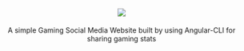 <h1 align="center"><a href="https://utsanjan.github.io/Communify/home"><img src="https://bit.ly/3jEuTJN"></a></h1>
<p align="center">A simple Gaming Social Media Website built by using Angular-CLI for sharing gaming stats</p>
